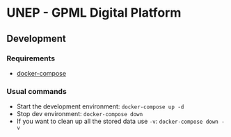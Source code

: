 # UNEP - GPML Digital Platform


## Development

### Requirements

* [docker-compose](https://docs.docker.com/compose/)


### Usual commands

* Start the development environment: `docker-compose up -d`
* Stop dev environment: `docker-compose down`
* If you want to clean up all the stored data use `-v`: `docker-compose down -v`
